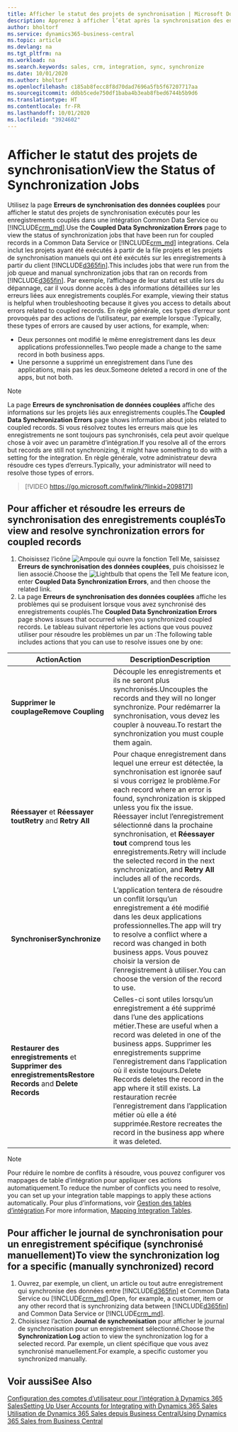 ```yaml
---
title: Afficher le statut des projets de synchronisation | Microsoft Docs
description: Apprenez à afficher l’état après la synchronisation des enregistrements couplés.
author: bholtorf
ms.service: dynamics365-business-central
ms.topic: article
ms.devlang: na
ms.tgt_pltfrm: na
ms.workload: na
ms.search.keywords: sales, crm, integration, sync, synchronize
ms.date: 10/01/2020
ms.author: bholtorf
ms.openlocfilehash: c185ab8fecc8f8d70dad7696a5fb5f67207717aa
ms.sourcegitcommit: ddbb5cede750df1baba4b3eab8fbed6744b5b9d6
ms.translationtype: HT
ms.contentlocale: fr-FR
ms.lasthandoff: 10/01/2020
ms.locfileid: "3924602"
---
```

# <a name="view-the-status-of-synchronization-jobs"></a><span data-ttu-id="1e65f-103">Afficher le statut des projets de synchronisation</span><span class="sxs-lookup"><span data-stu-id="1e65f-103">View the Status of Synchronization Jobs</span></span>
<span data-ttu-id="1e65f-104">Utilisez la page **Erreurs de synchronisation des données couplées** pour afficher le statut des projets de synchronisation exécutés pour les enregistrements couplés dans une intégration Common Data Service ou [!INCLUDE[crm_md](includes/crm_md.md)].</span><span class="sxs-lookup"><span data-stu-id="1e65f-104">Use the **Coupled Data Synchronization Errors** page to view the status of synchronization jobs that have been run for coupled records in a Common Data Service or [!INCLUDE[crm_md](includes/crm_md.md)] integrations.</span></span> <span data-ttu-id="1e65f-105">Cela inclut les projets ayant été exécutés à partir de la file projets et les projets de synchronisation manuels qui ont été exécutés sur les enregistrements à partir du client [!INCLUDE[d365fin](includes/d365fin_md.md)].</span><span class="sxs-lookup"><span data-stu-id="1e65f-105">This includes jobs that were run from the job queue and manual synchronization jobs that ran on records from [!INCLUDE[d365fin](includes/d365fin_md.md)].</span></span> <span data-ttu-id="1e65f-106">Par exemple, l’affichage de leur statut est utile lors du dépannage, car il vous donne accès à des informations détaillées sur les erreurs liées aux enregistrements couplés.</span><span class="sxs-lookup"><span data-stu-id="1e65f-106">For example, viewing their status is helpful when troubleshooting because it gives you access to details about errors related to coupled records.</span></span> <span data-ttu-id="1e65f-107">En règle générale, ces types d’erreur sont provoqués par des actions de l’utilisateur, par exemple lorsque :</span><span class="sxs-lookup"><span data-stu-id="1e65f-107">Typically, these types of errors are caused by user actions, for example, when:</span></span>  

* <span data-ttu-id="1e65f-108">Deux personnes ont modifié le même enregistrement dans les deux applications professionnelles.</span><span class="sxs-lookup"><span data-stu-id="1e65f-108">Two people made a change to the same record in both business apps.</span></span>
* <span data-ttu-id="1e65f-109">Une personne a supprimé un enregistrement dans l’une des applications, mais pas les deux.</span><span class="sxs-lookup"><span data-stu-id="1e65f-109">Someone deleted a record in one of the apps, but not both.</span></span>

> [!Note]
> <span data-ttu-id="1e65f-110">La page **Erreurs de synchronisation de données couplées** affiche des informations sur les projets liés aux enregistrements couplés.</span><span class="sxs-lookup"><span data-stu-id="1e65f-110">The **Coupled Data Synchronization Errors** page shows information about jobs related to coupled records.</span></span> <span data-ttu-id="1e65f-111">Si vous résolvez toutes les erreurs mais que les enregistrements ne sont toujours pas synchronisés, cela peut avoir quelque chose à voir avec un paramètre d’intégration.</span><span class="sxs-lookup"><span data-stu-id="1e65f-111">If you resolve all of the errors but records are still not synchronizing, it might have something to do with a setting for the integration.</span></span> <span data-ttu-id="1e65f-112">En règle générale, votre administrateur devra résoudre ces types d’erreurs.</span><span class="sxs-lookup"><span data-stu-id="1e65f-112">Typically, your administrator will need to resolve those types of errors.</span></span>   

> [!VIDEO https://go.microsoft.com/fwlink/?linkid=2098171]

## <a name="to-view-and-resolve-synchronization-errors-for-coupled-records"></a><span data-ttu-id="1e65f-113">Pour afficher et résoudre les erreurs de synchronisation des enregistrements couplés</span><span class="sxs-lookup"><span data-stu-id="1e65f-113">To view and resolve synchronization errors for coupled records</span></span>
1. <span data-ttu-id="1e65f-114">Choisissez l’icône ![Ampoule qui ouvre la fonction Tell Me](media/ui-search/search_small.png "Dites-moi ce que vous voulez faire"), saisissez **Erreurs de synchronisation des données couplées**, puis choisissez le lien associé.</span><span class="sxs-lookup"><span data-stu-id="1e65f-114">Choose the ![Lightbulb that opens the Tell Me feature](media/ui-search/search_small.png "Tell me what you want to do") icon, enter **Coupled Data Synchronization Errors**, and then choose the related link.</span></span>
2. <span data-ttu-id="1e65f-115">La page **Erreurs de synchronisation des données couplées** affiche les problèmes qui se produisent lorsque vous avez synchronisé des enregistrements couplés.</span><span class="sxs-lookup"><span data-stu-id="1e65f-115">The **Coupled Data Synchronization Errors** page shows issues that occurred when you synchronized coupled records.</span></span> <span data-ttu-id="1e65f-116">Le tableau suivant répertorie les actions que vous pouvez utiliser pour résoudre les problèmes un par un :</span><span class="sxs-lookup"><span data-stu-id="1e65f-116">The following table includes actions that you can use to resolve issues one by one:</span></span>

|<span data-ttu-id="1e65f-117">Action</span><span class="sxs-lookup"><span data-stu-id="1e65f-117">Action</span></span>|<span data-ttu-id="1e65f-118">Description</span><span class="sxs-lookup"><span data-stu-id="1e65f-118">Description</span></span>|
|----|----|
|<span data-ttu-id="1e65f-119">**Supprimer le couplage**</span><span class="sxs-lookup"><span data-stu-id="1e65f-119">**Remove Coupling**</span></span>|<span data-ttu-id="1e65f-120">Découple les enregistrements et ils ne seront plus synchronisés.</span><span class="sxs-lookup"><span data-stu-id="1e65f-120">Uncouples the records and they will no longer synchronize.</span></span> <span data-ttu-id="1e65f-121">Pour redémarrer la synchronisation, vous devez les coupler à nouveau.</span><span class="sxs-lookup"><span data-stu-id="1e65f-121">To restart the synchronization you must couple them again.</span></span> |
|<span data-ttu-id="1e65f-122">**Réessayer** et **Réessayer tout**</span><span class="sxs-lookup"><span data-stu-id="1e65f-122">**Retry** and **Retry All**</span></span>|<span data-ttu-id="1e65f-123">Pour chaque enregistrement dans lequel une erreur est détectée, la synchronisation est ignorée sauf si vous corrigez le problème.</span><span class="sxs-lookup"><span data-stu-id="1e65f-123">For each record where an error is found, synchronization is skipped unless you fix the issue.</span></span> <span data-ttu-id="1e65f-124">Réessayer inclut l’enregistrement sélectionné dans la prochaine synchronisation, et **Réessayer tout** comprend tous les enregistrements.</span><span class="sxs-lookup"><span data-stu-id="1e65f-124">Retry will include the selected record in the next synchronization, and **Retry All** includes all of the records.</span></span>|
|<span data-ttu-id="1e65f-125">**Synchroniser**</span><span class="sxs-lookup"><span data-stu-id="1e65f-125">**Synchronize**</span></span>|<span data-ttu-id="1e65f-126">L’application tentera de résoudre un conflit lorsqu’un enregistrement a été modifié dans les deux applications professionnelles.</span><span class="sxs-lookup"><span data-stu-id="1e65f-126">The app will try to resolve a conflict where a record was changed in both business apps.</span></span> <span data-ttu-id="1e65f-127">Vous pouvez choisir la version de l’enregistrement à utiliser.</span><span class="sxs-lookup"><span data-stu-id="1e65f-127">You can choose the version of the record to use.</span></span>|
|<span data-ttu-id="1e65f-128">**Restaurer des enregistrements** et **Supprimer des enregistrements**</span><span class="sxs-lookup"><span data-stu-id="1e65f-128">**Restore Records** and **Delete Records**</span></span>|<span data-ttu-id="1e65f-129">Celles-ci sont utiles lorsqu’un enregistrement a été supprimé dans l’une des applications métier.</span><span class="sxs-lookup"><span data-stu-id="1e65f-129">These are useful when a record was deleted in one of the business apps.</span></span> <span data-ttu-id="1e65f-130">Supprimer les enregistrements supprime l’enregistrement dans l’application où il existe toujours.</span><span class="sxs-lookup"><span data-stu-id="1e65f-130">Delete Records deletes the record in the app where it still exists.</span></span> <span data-ttu-id="1e65f-131">La restauration recrée l’enregistrement dans l’application métier où elle a été supprimée.</span><span class="sxs-lookup"><span data-stu-id="1e65f-131">Restore recreates the record in the business app where it was deleted.</span></span>|

> [!NOTE]
> <span data-ttu-id="1e65f-132">Pour réduire le nombre de conflits à résoudre, vous pouvez configurer vos mappages de table d’intégration pour appliquer ces actions automatiquement.</span><span class="sxs-lookup"><span data-stu-id="1e65f-132">To reduce the number of conflicts you need to resolve, you can set up your integration table mappings to apply these actions automatically.</span></span> <span data-ttu-id="1e65f-133">Pour plus d’informations, voir [Gestion des tables d’intégration](admin-how-to-modify-table-mappings-for-synchronization.md#mapping-integration-tables).</span><span class="sxs-lookup"><span data-stu-id="1e65f-133">For more information, [Mapping Integration Tables](admin-how-to-modify-table-mappings-for-synchronization.md#mapping-integration-tables).</span></span>

## <a name="to-view-the-synchronization-log-for-a-specific-manually-synchronized-record"></a><span data-ttu-id="1e65f-134">Pour afficher le journal de synchronisation pour un enregistrement spécifique (synchronisé manuellement)</span><span class="sxs-lookup"><span data-stu-id="1e65f-134">To view the synchronization log for a specific (manually synchronized) record</span></span>
1. <span data-ttu-id="1e65f-135">Ouvrez, par exemple, un client, un article ou tout autre enregistrement qui synchronise des données entre [!INCLUDE[d365fin](includes/d365fin_md.md)] et Common Data Service ou [!INCLUDE[crm_md](includes/crm_md.md)].</span><span class="sxs-lookup"><span data-stu-id="1e65f-135">Open, for example, a customer, item or any other record that is synchronizing data between [!INCLUDE[d365fin](includes/d365fin_md.md)] and Common Data Service or [!INCLUDE[crm_md](includes/crm_md.md)].</span></span>
2. <span data-ttu-id="1e65f-136">Choisissez l’action **Journal de synchronisation** pour afficher le journal de synchronisation pour un enregistrement sélectionné.</span><span class="sxs-lookup"><span data-stu-id="1e65f-136">Choose the **Synchronization Log** action to view the synchronization log for a selected record.</span></span> <span data-ttu-id="1e65f-137">Par exemple, un client spécifique que vous avez synchronisé manuellement.</span><span class="sxs-lookup"><span data-stu-id="1e65f-137">For example, a specific customer you synchronized manually.</span></span>

## <a name="see-also"></a><span data-ttu-id="1e65f-138">Voir aussi</span><span class="sxs-lookup"><span data-stu-id="1e65f-138">See Also</span></span>  
[<span data-ttu-id="1e65f-139">Configuration des comptes d’utilisateur pour l’intégration à Dynamics 365 Sales</span><span class="sxs-lookup"><span data-stu-id="1e65f-139">Setting Up User Accounts for Integrating with Dynamics 365 Sales</span></span>](admin-setting-up-integration-with-dynamics-sales.md)  
[<span data-ttu-id="1e65f-140">Utilisation de Dynamics 365 Sales depuis Business Central</span><span class="sxs-lookup"><span data-stu-id="1e65f-140">Using Dynamics 365 Sales from Business Central</span></span>](marketing-integrate-dynamicscrm.md)
